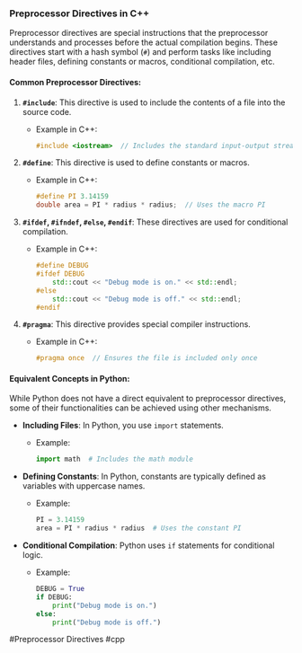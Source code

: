 ### Preprocessor Directives in C++

Preprocessor directives are special instructions that the preprocessor understands and processes before the actual compilation begins. These directives start with a hash symbol (`#`) and perform tasks like including header files, defining constants or macros, conditional compilation, etc.

#### Common Preprocessor Directives:

1. **`#include`**: This directive is used to include the contents of a file into the source code.
   - Example in C++:
     ```cpp
     #include <iostream>  // Includes the standard input-output stream library
     ```

2. **`#define`**: This directive is used to define constants or macros.
   - Example in C++:
     ```cpp
     #define PI 3.14159
     double area = PI * radius * radius;  // Uses the macro PI
     ```

3. **`#ifdef`, `#ifndef`, `#else`, `#endif`**: These directives are used for conditional compilation.
   - Example in C++:
     ```cpp
     #define DEBUG
     #ifdef DEBUG
         std::cout << "Debug mode is on." << std::endl;
     #else
         std::cout << "Debug mode is off." << std::endl;
     #endif
     ```

4. **`#pragma`**: This directive provides special compiler instructions.
   - Example in C++:
     ```cpp
     #pragma once  // Ensures the file is included only once
     ```

#### Equivalent Concepts in Python:

While Python does not have a direct equivalent to preprocessor directives, some of their functionalities can be achieved using other mechanisms.

- **Including Files**: In Python, you use `import` statements.
  - Example:
    ```python
    import math  # Includes the math module
    ```

- **Defining Constants**: In Python, constants are typically defined as variables with uppercase names.
  - Example:
    ```python
    PI = 3.14159
    area = PI * radius * radius  # Uses the constant PI
    ```

- **Conditional Compilation**: Python uses `if` statements for conditional logic.
  - Example:
    ```python
    DEBUG = True
    if DEBUG:
        print("Debug mode is on.")
    else:
        print("Debug mode is off.")
    ```

#Preprocessor Directives #cpp